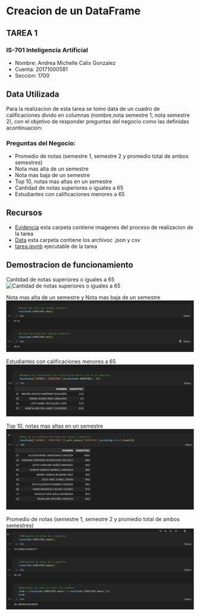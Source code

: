 # Creacion de un DataFrame
## TAREA 1
### IS-701 Inteligencia Artificial
- Nombre: Andrea Michelle Calix Gonzalez
- Cuenta: 20171000581
- Seccion: 1700

## Data Utilizada
Para la realizacion de esta tarea se tomo data de un cuadro de calificaciones divido en columnas (nombre,nota semestre 1, nota semestre 2), con el objetivo de responder preguntas del negocio como las definidas acontinuacion:

### Preguntas del Negocio:
- Promedio de notas (semestre 1, semestre 2 y promedio total de ambos semestres)
- Nota mas alta de un semestre
- Nota mas baja de un semestre
- Top 10, notas mas altas en un semestre
- Cantidad de notas superiores o iguales a 65
- Estudiantes con calificaciones menores a 65

## Recursos
- [Evidencia](Evidencia) esta carpeta contiene imagenes del proceso de realizacion de la tarea
- [Data](Data) esta carpeta contiene los archivoc .json y csv 
- [tarea.ipynb](tarea.ipynb) ejecutable de la tarea

## Demostracion de funcionamiento
Cantidad de notas superiores o iguales a 65
![Cantidad de notas superiores o iguales a 65](Evidencia\cantidadeestudiantesconnotassuperioresa65.png)

Nota mas alta de un semestre y Nota mas baja de un semestre
![Nota mas alta de un semestre y Nota mas baja de un semestre](Demostraciones\nota_mas_alta_del_primer_y_mas_baja_segundo_semestre.png)

Estudiantes con calificaciones menores a 65
![Estudiantes con calificaciones menores a 65](Demostraciones\Nombre_y_nota_del_estudiante_con_calificacion_menor_a_65_n_un_semestre.png)

Top 10, notas mas altas en un semestre
![Top 10, notas mas altas en un semestre](Demostraciones\top_10_de_notas_mas_altas_en_un_semestre.png)

Promedio de notas (semestre 1, semestre 2 y promedio total de ambos semestres)
![Promedio de notas (semestre 1, semestre 2 y promedio total de ambos semestres)](Demostraciones\Promedio_de_nota_(semestre1semestre2_totaltodas).png)